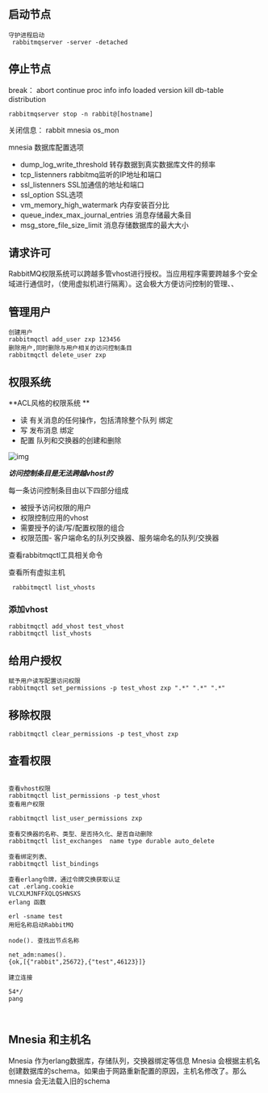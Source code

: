 ## 启动节点

```
守护进程启动
 rabbitmqserver -server -detached
```


## 停止节点

break： abort continue proc info info  loaded  version kill db-table distribution

```
rabbitmqserver stop -n rabbit@[hostname]
```
关闭信息： rabbit mnesia os_mon

mnesia 数据库配置选项

- dump_log_write_threshold 转存数据到真实数据库文件的频率
- tcp_listenners rabbitmq监听的IP地址和端口
- ssl_listenners SSL加通信的地址和端口
- ssl_option SSL选项
- vm_memory_high_watermark  内存安装百分比
- queue_index_max_journal_entries 消息存储最大条目
- msg_store_file_size_limit 消息存储数据库的最大大小
## 请求许可
RabbitMQ权限系统可以跨越多管vhost进行授权。当应用程序需要跨越多个安全域进行通信时，（使用虚拟机进行隔离）。这会极大方便访问控制的管理、、

## 管理用户
```
创建用户
rabbitmqctl add_user zxp 123456
删除用户,同时删除与用户相关的访问控制条目
rabbitmqctl delete_user zxp
```

 ## 权限系统

**ACL风格的权限系统  **


- 读 有关消息的任何操作，包括清除整个队列 绑定
- 写 发布消息 绑定
- 配置 队列和交换器的创建和删除

![img](https://upload-images.jianshu.io/upload_images/12016719-40a096f93e1fe19b.png!web?imageMogr2/auto-orient/strip|imageView2/2/w/550/format/webp)

***访问控制条目是无法跨越vhost的***

每一条访问控制条目由以下四部分组成

- 被授予访问权限的用户
- 权限控制应用的vhost
- 需要授予的读/写/配置权限的组合
- 权限范围- 客户端命名的队列交换器、服务端命名的队列/交换器

查看rabbitmqctl工具相关命令

查看所有虚拟主机

```
 rabbitmqctl list_vhosts
```

### 添加vhost 

```
rabbitmqctl add_vhost test_vhost
rabbitmqctl list_vhosts
```

## 给用户授权

```
赋予用户读写配置访问权限
rabbitmqctl set_permissions -p test_vhost zxp ".*" ".*" ".*"
```

## 移除权限

```
rabbitmqctl clear_permissions -p test_vhost zxp 
```

## 查看权限

```

查看vhost权限
rabbitmqctl list_permissions -p test_vhost
查看用户权限

rabbitmqctl list_user_permissions zxp

查看交换器的名称、类型、是否持久化、是否自动删除
rabbitmqctl list_exchanges  name type durable auto_delete

查看绑定列表、
rabbitmqctl list_bindings

查看erlang令牌，通过令牌交换获取认证
cat .erlang.cookie 
VLCXLMJNFFXQLQSHNSXS
erlang 函数

erl -sname test
用短名称启动RabbitMQ 

node(). 查找出节点名称

net_adm:names().
{ok,[{"rabbit",25672},{"test",46123}]}

建立连接

54*/
pang



```

## Mnesia 和主机名

Mnesia 作为erlang数据库，存储队列，交换器绑定等信息
Mnesia 会根据主机名 创建数据库的schema。如果由于网路重新配置的原因，主机名修改了。那么mnesia 会无法载入旧的schema


